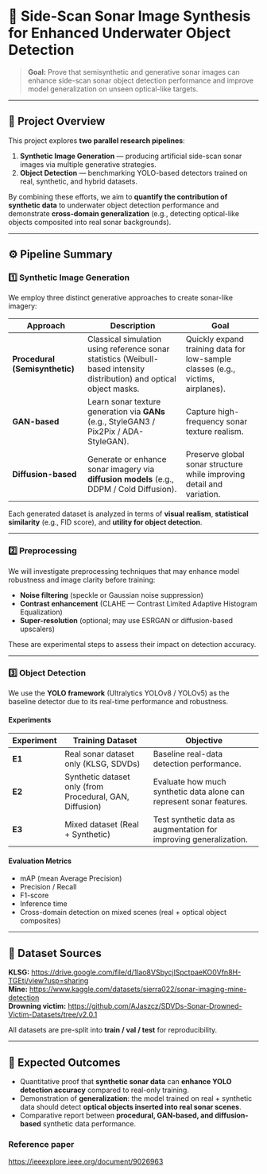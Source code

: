 # 🐠 Side-Scan Sonar Image Synthesis for Enhanced Underwater Object Detection

> **Goal:** Prove that semisynthetic and generative sonar images can enhance side-scan sonar object detection performance and improve model generalization on unseen optical-like targets.

---

## 📘 Project Overview

This project explores **two parallel research pipelines**:

1. **Synthetic Image Generation** — producing artificial side-scan sonar images via multiple generative strategies.
2. **Object Detection** — benchmarking YOLO-based detectors trained on real, synthetic, and hybrid datasets.

By combining these efforts, we aim to **quantify the contribution of synthetic data** to underwater object detection performance and demonstrate **cross-domain generalization** (e.g., detecting optical-like objects composited into real sonar backgrounds).

---

## ⚙️ Pipeline Summary

### 1️⃣ Synthetic Image Generation

We employ three distinct generative approaches to create sonar-like imagery:

| Approach | Description | Goal |
|-----------|--------------|------|
| **Procedural (Semisynthetic)** | Classical simulation using reference sonar statistics (Weibull-based intensity distribution) and optical object masks. | Quickly expand training data for low-sample classes (e.g., victims, airplanes). |
| **GAN-based** | Learn sonar texture generation via **GANs** (e.g., StyleGAN3 / Pix2Pix / ADA-StyleGAN). | Capture high-frequency sonar texture realism. |
| **Diffusion-based** | Generate or enhance sonar imagery via **diffusion models** (e.g., DDPM / Cold Diffusion). | Preserve global sonar structure while improving detail and variation. |

Each generated dataset is analyzed in terms of **visual realism**, **statistical similarity** (e.g., FID score), and **utility for object detection**.

---

### 2️⃣ Preprocessing

We will investigate preprocessing techniques that may enhance model robustness and image clarity before training:

- **Noise filtering** (speckle or Gaussian noise suppression)
- **Contrast enhancement** (CLAHE — Contrast Limited Adaptive Histogram Equalization)
- **Super-resolution** (optional; may use ESRGAN or diffusion-based upscalers)

These are experimental steps to assess their impact on detection accuracy.

---

### 3️⃣ Object Detection

We use the **YOLO framework** (Ultralytics YOLOv8 / YOLOv5) as the baseline detector due to its real-time performance and robustness.

#### Experiments

| Experiment | Training Dataset | Objective |
|-------------|------------------|------------|
| **E1** | Real sonar dataset only (KLSG, SDVDs) | Baseline real-data detection performance. |
| **E2** | Synthetic dataset only (from Procedural, GAN, Diffusion) | Evaluate how much synthetic data alone can represent sonar features. |
| **E3** | Mixed dataset (Real + Synthetic) | Test synthetic data as augmentation for improving generalization. |

#### Evaluation Metrics
- mAP (mean Average Precision)
- Precision / Recall
- F1-score
- Inference time
- Cross-domain detection on mixed scenes (real + optical object composites)

---

## 🧩 Dataset Sources

**KLSG:** https://drive.google.com/file/d/1lao8VSbycjlSpctpaeKO0Vfn8H-TGEtj/view?usp=sharing \
**Mine:** https://www.kaggle.com/datasets/sierra022/sonar-imaging-mine-detection \
**Drowning victim:** https://github.com/AJaszcz/SDVDs-Sonar-Drowned-Victim-Datasets/tree/v2.0.1 

All datasets are pre-split into **train / val / test** for reproducibility.

---

## 🧪 Expected Outcomes

- Quantitative proof that **synthetic sonar data** can **enhance YOLO detection accuracy** compared to real-only training.
- Demonstration of **generalization**: the model trained on real + synthetic data should detect **optical objects inserted into real sonar scenes**.
- Comparative report between **procedural, GAN-based, and diffusion-based** synthetic data performance.

 ### Reference paper
 https://ieeexplore.ieee.org/document/9026963
